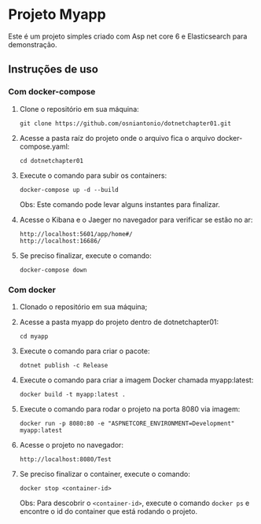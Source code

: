 # Projeto Myapp

Este é um projeto simples criado com Asp net core 6 e Elasticsearch para demonstração.

## Instruções de uso

### Com docker-compose

1. Clone o repositório em sua máquina:

   ```
   git clone https://github.com/osniantonio/dotnetchapter01.git
   ```

2. Acesse a pasta raíz do projeto onde o arquivo fica o arquivo docker-compose.yaml:

   ```
   cd dotnetchapter01
   ```

3. Execute o comando para subir os containers:

   ```
   docker-compose up -d --build
   ```

   Obs: Este comando pode levar alguns instantes para finalizar.

4. Acesse o Kibana e o Jaeger no navegador para verificar se estão no ar:

   ```
   http://localhost:5601/app/home#/
   http://localhost:16686/
   ```

5. Se preciso finalizar, execute o comando:

   ```
   docker-compose down
   ```

### Com docker

1. Clonado o repositório em sua máquina;

2. Acesse a pasta myapp do projeto dentro de dotnetchapter01:

   ```
   cd myapp
   ```

3. Execute o comando para criar o pacote:

   ```
   dotnet publish -c Release
   ```

4. Execute o comando para criar a imagem Docker chamada myapp:latest:

   ```
   docker build -t myapp:latest .
   ```

5. Execute o comando para rodar o projeto na porta 8080 via imagem:

   ```
   docker run -p 8080:80 -e "ASPNETCORE_ENVIRONMENT=Development" myapp:latest
   ```

6. Acesse o projeto no navegador:

   ```
   http://localhost:8080/Test
   ```

7. Se preciso finalizar o container, execute o comando:

   ```
   docker stop <container-id>
   ```

   Obs: Para descobrir o `<container-id>`, execute o comando `docker ps` e encontre o id do container que está rodando o projeto.
